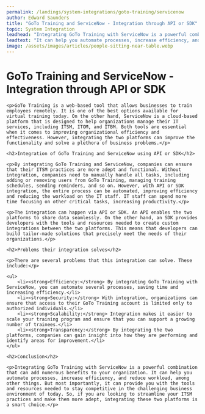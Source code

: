 ```yaml
---
permalink: /landings/system-integrations/goto-training/servicenow
author: Edward Saunders
title: "GoTo Training and ServiceNow - Integration through API or SDK"
topic: System Integration
leadhead: "Integrating GoTo Training with ServiceNow is a powerful combination that can add numerous benefits to your organization"
leadtext: "It can help you automate processes, increase efficiency, and reduce workload, among other things. But most importantly, it can provide you with the tools and resources needed to stay competitive in the challenging business environment of today. So, if you are looking to streamline your ITSM practices and make them more adept, integrating these two platforms is a smart choice."
image: /assets/images/articles/people-sitting-near-table.webp
---
```

<div class="arttext">	<h1>GoTo Training and ServiceNow - Integration through API or SDK</h1>

	<p>GoTo Training is a web-based tool that allows businesses to train employees remotely. It is one of the best options available for virtual training today. On the other hand, ServiceNow is a cloud-based platform that is designed to help organizations manage their IT services, including ITSM, ITOM, and ITBM. Both tools are essential when it comes to improving organizational efficiency and effectiveness. However, integrating the two platforms can improve the functionality and solve a plethora of business problems.</p>

	<h2>Integration of GoTo Training and ServiceNow using API or SDK</h2>

	<p>By integrating GoTo Training and ServiceNow, companies can ensure that their ITSM practices are more adept and functional. Without integration, companies need to manually handle all tasks, including adding or removing users from GoTo Training, managing training schedules, sending reminders, and so on. However, with API or SDK integration, the entire process can be automated, improving efficiency and reducing the workload on the IT staff. IT staff can spend more time focusing on other critical tasks, increasing productivity.</p>

	<p>The integration can happen via API or SDK. An API enables the two platforms to share data seamlessly. On the other hand, an SDK provides developers with the tools and resources needed to create custom integrations between the two platforms. This means that developers can build tailor-made solutions that precisely meet the needs of their organizations.</p>

	<h2>Problems their integration solves</h2>

	<p>There are several problems that this integration can solve. These include:</p>

	<ul>
		<li><strong>Efficiency:</strong> By integrating GoTo Training with ServiceNow, you can automate several processes, saving time and increasing efficiency.</li>
		<li><strong>Security:</strong> With integration, organizations can ensure that access to their GoTo Training account is limited only to authorized individuals.</li>
		<li><strong>Scalability:</strong> Integration makes it easier to scale your training program and ensure that you can support a growing number of trainees.</li>
		<li><strong>Transparency:</strong> By integrating the two platforms, companies can gain insight into how they are performing and identify areas for improvement.</li>
	</ul>

	<h2>Conclusion</h2>

	<p>Integrating GoTo Training with ServiceNow is a powerful combination that can add numerous benefits to your organization. It can help you automate processes, increase efficiency, and reduce workload, among other things. But most importantly, it can provide you with the tools and resources needed to stay competitive in the challenging business environment of today. So, if you are looking to streamline your ITSM practices and make them more adept, integrating these two platforms is a smart choice.</p>

</div>